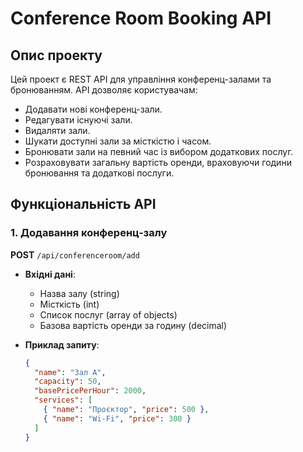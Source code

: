 # Conference Room Booking API

## Опис проекту

Цей проект є REST API для управління конференц-залами та бронюванням. API дозволяє користувачам:
- Додавати нові конференц-зали.
- Редагувати існуючі зали.
- Видаляти зали.
- Шукати доступні зали за місткістю і часом.
- Бронювати зали на певний час із вибором додаткових послуг.
- Розраховувати загальну вартість оренди, враховуючи години бронювання та додаткові послуги.
## Функціональність API

### 1. Додавання конференц-залу
**POST** `/api/conferenceroom/add`

- **Вхідні дані**:
  - Назва залу (string)
  - Місткість (int)
  - Список послуг (array of objects)
  - Базова вартість оренди за годину (decimal)
  
- **Приклад запиту**:
  ```json
  {
    "name": "Зал A",
    "capacity": 50,
    "basePricePerHour": 2000,
    "services": [
      { "name": "Проєктор", "price": 500 },
      { "name": "Wi-Fi", "price": 300 }
    ]
  }

  
